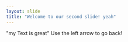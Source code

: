 ```yaml
---
layout: slide
title: "Welcome to our second slide! yeah"
---
```

"my Text is great"
Use the left arrow to go back!
